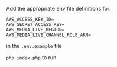 
Add the appropriate env file definitions for:
```
AWS_ACCESS_KEY_ID=
AWS_SECRET_ACCESS_KEY=
AWS_MEDIA_LIVE_REGION=
AWS_MEDIA_LIVE_CHANNEL_ROLE_ARN=
```

in the `.env.example` file

`php index.php` to run
